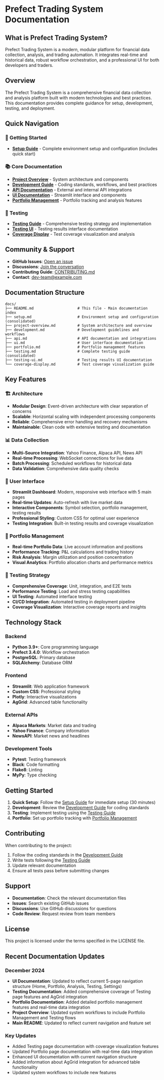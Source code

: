 # Prefect Trading System Documentation

## What is Prefect Trading System?

Prefect Trading System is a modern, modular platform for financial data collection, analysis, and trading automation. It integrates real-time and historical data, robust workflow orchestration, and a professional UI for both developers and traders.

## Overview

The Prefect Trading System is a comprehensive financial data collection and analysis platform built with modern technologies and best practices. This documentation provides complete guidance for setup, development, testing, and deployment.

## Quick Navigation

### 🚀 Getting Started
- **[Setup Guide](setup.md)** - Complete environment setup and configuration (includes quick start)

### 📚 Core Documentation
- **[Project Overview](project-overview.md)** - System architecture and components
- **[Development Guide](development.md)** - Coding standards, workflows, and best practices
- **[API Documentation](api.md)** - External and internal API integrations
- **[UI Documentation](ui.md)** - Streamlit interface and components
- **[Portfolio Management](portfolio.md)** - Portfolio tracking and analysis features

### 🧪 Testing
- **[Testing Guide](testing.md)** - Comprehensive testing strategy and implementation
- **[Testing UI](testing-ui.md)** - Testing results interface documentation
- **[Coverage Display](coverage-display.md)** - Test coverage visualization and analysis

## Community & Support
- **GitHub Issues**: [Open an issue](https://github.com/your-repo/issues)
- **Discussions**: [Join the conversation](https://github.com/your-repo/discussions)
- **Contributing Guide**: [CONTRIBUTING.md](CONTRIBUTING.md)
- **Contact**: dev-team@example.com

## Documentation Structure

```
docs/
├── README.md                    # This file - Main documentation index
├── setup.md                     # Environment setup and configuration (consolidated)
├── project-overview.md          # System architecture and overview
├── development.md               # Development guidelines and workflows
├── api.md                       # API documentation and integrations
├── ui.md                        # User interface documentation
├── portfolio.md                 # Portfolio management features
├── testing.md                   # Complete testing guide (consolidated)
├── testing-ui.md                # Testing results UI documentation
└── coverage-display.md          # Test coverage visualization guide
```

## Key Features

### 🏗️ Architecture
- **Modular Design**: Event-driven architecture with clear separation of concerns
- **Scalable**: Horizontal scaling with independent processing components
- **Reliable**: Comprehensive error handling and recovery mechanisms
- **Maintainable**: Clean code with extensive testing and documentation

### 📊 Data Collection
- **Multi-Source Integration**: Yahoo Finance, Alpaca API, News API
- **Real-time Processing**: WebSocket connections for live data
- **Batch Processing**: Scheduled workflows for historical data
- **Data Validation**: Comprehensive data quality checks

### 🎯 User Interface
- **Streamlit Dashboard**: Modern, responsive web interface with 5 main pages
- **Real-time Updates**: Auto-refresh with live market data
- **Interactive Components**: Symbol selection, portfolio management, testing results
- **Professional Styling**: Custom CSS for optimal user experience
- **Testing Integration**: Built-in testing results and coverage visualization

### 💼 Portfolio Management
- **Real-time Portfolio Data**: Live account information and positions
- **Performance Tracking**: P&L calculations and trading history
- **Risk Analysis**: Margin utilization and position concentration
- **Visual Analytics**: Portfolio allocation charts and performance metrics

### 🧪 Testing Strategy
- **Comprehensive Coverage**: Unit, integration, and E2E tests
- **Performance Testing**: Load and stress testing capabilities
- **UI Testing**: Automated interface testing
- **CI/CD Integration**: Automated testing in deployment pipeline
- **Coverage Visualization**: Interactive coverage reports and insights

## Technology Stack

### Backend
- **Python 3.9+**: Core programming language
- **Prefect 3.4.0**: Workflow orchestration
- **PostgreSQL**: Primary database
- **SQLAlchemy**: Database ORM

### Frontend
- **Streamlit**: Web application framework
- **Custom CSS**: Professional styling
- **Plotly**: Interactive visualizations
- **AgGrid**: Advanced table functionality

### External APIs
- **Alpaca Markets**: Market data and trading
- **Yahoo Finance**: Company information
- **NewsAPI**: Market news and headlines

### Development Tools
- **Pytest**: Testing framework
- **Black**: Code formatting
- **Flake8**: Linting
- **MyPy**: Type checking

## Getting Started

1. **Quick Setup**: Follow the [Setup Guide](setup.md) for immediate setup (30 minutes)
2. **Development**: Review the [Development Guide](development.md) for coding standards
3. **Testing**: Implement testing using the [Testing Guide](testing.md)
4. **Portfolio**: Set up portfolio tracking with [Portfolio Management](portfolio.md)

## Contributing

When contributing to the project:

1. Follow the coding standards in the [Development Guide](development.md)
2. Write tests following the [Testing Guide](testing.md)
3. Update relevant documentation
4. Ensure all tests pass before submitting changes

## Support

- **Documentation**: Check the relevant documentation files
- **Issues**: Search existing GitHub issues
- **Discussions**: Use GitHub discussions for questions
- **Code Review**: Request review from team members

## License

This project is licensed under the terms specified in the LICENSE file.

## Recent Documentation Updates

### December 2024
- **UI Documentation**: Updated to reflect current 5-page navigation structure (Home, Portfolio, Analysis, Testing, Settings)
- **Testing Documentation**: Added comprehensive coverage of Testing page features and AgGrid integration
- **Portfolio Documentation**: Added detailed portfolio management features and real-time data integration
- **Project Overview**: Updated system workflows to include Portfolio Management and Testing flows
- **Main README**: Updated to reflect current navigation and feature set

### Key Updates
- Added Testing page documentation with coverage visualization features
- Updated Portfolio page documentation with real-time data integration
- Enhanced UI documentation with current navigation structure
- Added information about AgGrid integration for advanced table functionality
- Updated system workflows to include new features 
